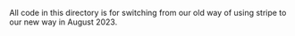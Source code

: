 All code in this directory is for switching from our old way of using stripe to our new
way in August 2023.
